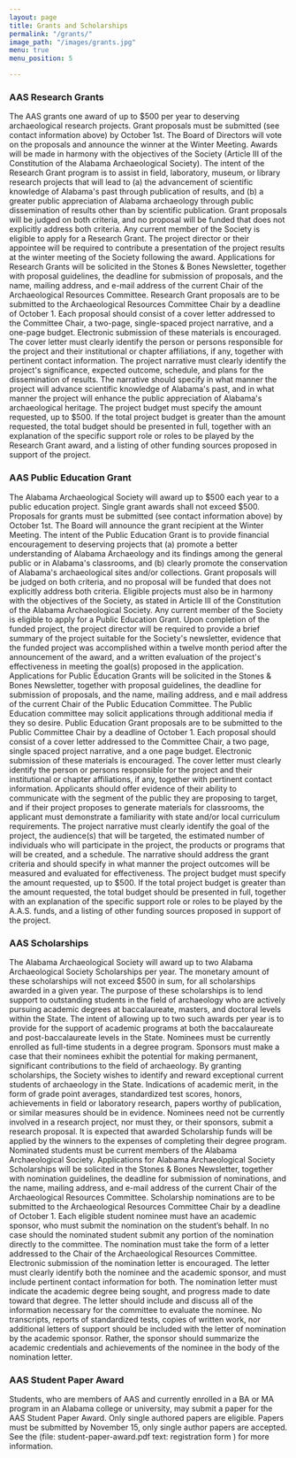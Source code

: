 ```yaml
---
layout: page
title: Grants and Scholarships
permalink: "/grants/"
image_path: "/images/grants.jpg"
menu: true
menu_position: 5

---
```

### AAS Research Grants

The AAS grants one award of up to $500 per year to deserving archaeological research projects. Grant proposals must be submitted (see contact information above) by October 1st. The Board of Directors will vote on the proposals and announce the winner at the Winter Meeting. Awards will be made in harmony with the objectives of the Society (Article III of the Constitution of the Alabama Archaeological Society). The intent of the Research Grant program is to assist in field, laboratory, museum, or library research projects that will lead to (a) the advancement of scientific knowledge of Alabama's past through publication of results, and (b) a greater public appreciation of Alabama archaeology through public dissemination of results other than by scientific publication. Grant proposals will be judged on both criteria, and no proposal will be funded that does not explicitly address both criteria. Any current member of the Society is eligible to apply for a Research Grant. The project director or their appointee will be required to contribute a presentation of the project results at the winter meeting of the Society following the award. Applications for Research Grants will be solicited in the Stones & Bones Newsletter, together with proposal guidelines, the deadline for submission of proposals, and the name, mailing address, and e-mail address of the current Chair of the Archaeological Resources Committee. Research Grant proposals are to be submitted to the Archaeological Resources Committee Chair by a deadline of October 1. Each proposal should consist of a cover letter addressed to the Committee Chair, a two-page, single-spaced project narrative, and a one-page budget. Electronic submission of these materials is encouraged. The cover letter must clearly identify the person or persons responsible for the project and their institutional or chapter affiliations, if any, together with pertinent contact information. The project narrative must clearly identify the project's significance, expected outcome, schedule, and plans for the dissemination of results. The narrative should specify in what manner the project will advance scientific knowledge of Alabama's past, and in what manner the project will enhance the public appreciation of Alabama's archaeological heritage. The project budget must specify the amount requested, up to $500. If the total project budget is greater than the amount requested, the total budget should be presented in full, together with an explanation of the specific support role or roles to be played by the Research Grant award, and a listing of other funding sources proposed in support of the project.

### AAS Public Education Grant

The Alabama Archaeological Society will award up to $500 each year to a public education project. Single grant awards shall not exceed $500. Proposals for grants must be submitted (see contact information above) by October 1st. The Board will announce the grant recipient at the Winter Meeting. The intent of the Public Education Grant is to provide financial encouragement to deserving projects that (a) promote a better understanding of Alabama Archaeology and its findings among the general public or in Alabama's classrooms, and (b) clearly promote the conservation of Alabama's archaeological sites and/or collections. Grant proposals will be judged on both criteria, and no proposal will be funded that does not explicitly address both criteria. Eligible projects must also be in harmony with the objectives of the Society, as stated in Article III of the Constitution of the Alabama Archaeological Society. Any current member of the Society is eligible to apply for a Public Education Grant. Upon completion of the funded project, the project director will be required to provide a brief summary of the project suitable for the Society's newsletter, evidence that the funded project was accomplished within a twelve month period after the announcement of the award, and a written evaluation of the project's effectiveness in meeting the goal(s) proposed in the application. Applications for Public Education Grants will be solicited in the Stones & Bones Newsletter, together with proposal guidelines, the deadline for submission of proposals, and the name, mailing address, and e mail address of the current Chair of the Public Education Committee. The Public Education committee may solicit applications through additional media if they so desire. Public Education Grant proposals are to be submitted to the Public Committee Chair by a deadline of October 1. Each proposal should consist of a cover letter addressed to the Committee Chair, a two page, single spaced project narrative, and a one page budget. Electronic submission of these materials is encouraged. The cover letter must clearly identify the person or persons responsible for the project and their institutional or chapter affiliations, if any, together with pertinent contact information. Applicants should offer evidence of their ability to communicate with the segment of the public they are proposing to target, and if their project proposes to generate materials for classrooms, the applicant must demonstrate a familiarity with state and/or local curriculum requirements. The project narrative must clearly identify the goal of the project, the audience(s) that will be targeted, the estimated number of individuals who will participate in the project, the products or programs that will be created, and a schedule. The narrative should address the grant criteria and should specify in what manner the project outcomes will be measured and evaluated for effectiveness. The project budget must specify the amount requested, up to $500. If the total project budget is greater than the amount requested, the total budget should be presented in full, together with an explanation of the specific support role or roles to be played by the A.A.S. funds, and a listing of other funding sources proposed in support of the project.

### AAS Scholarships

The Alabama Archaeological Society will award up to two Alabama Archaeological Society Scholarships per year. The monetary amount of these scholarships will not exceed $500 in sum, for all scholarships awarded in a given year. The purpose of these scholarships is to lend support to outstanding students in the field of archaeology who are actively pursuing academic degrees at baccalaureate, masters, and doctoral levels within the State. The intent of allowing up to two such awards per year is to provide for the support of academic programs at both the baccalaureate and post-baccalaureate levels in the State. Nominees must be currently enrolled as full-time students in a degree program. Sponsors must make a case that their nominees exhibit the potential for making permanent, significant contributions to the field of archaeology. By granting scholarships, the Society wishes to identify and reward exceptional current students of archaeology in the State. Indications of academic merit, in the form of grade point averages, standardized test scores, honors, achievements in field or laboratory research, papers worthy of publication, or similar measures should be in evidence. Nominees need not be currently involved in a research project, nor must they, or their sponsors, submit a research proposal. It is expected that awarded Scholarship funds will be applied by the winners to the expenses of completing their degree program. Nominated students must be current members of the Alabama Archaeological Society. Applications for Alabama Archaeological Society Scholarships will be solicited in the Stones & Bones Newsletter, together with nomination guidelines, the deadline for submission of nominations, and the name, mailing address, and e-mail address of the current Chair of the Archaeological Resources Committee. Scholarship nominations are to be submitted to the Archaeological Resources Committee Chair by a deadline of October 1. Each eligible student nominee must have an academic sponsor, who must submit the nomination on the student’s behalf. In no case should the nominated student submit any portion of the nomination directly to the committee. The nomination must take the form of a letter addressed to the Chair of the Archaeological Resources Committee. Electronic submission of the nomination letter is encouraged. The letter must clearly identify both the nominee and the academic sponsor, and must include pertinent contact information for both. The nomination letter must indicate the academic degree being sought, and progress made to date toward that degree. The letter should include and discuss all of the information necessary for the committee to evaluate the nominee. No transcripts, reports of standardized tests, copies of written work, nor additional letters of support should be included with the letter of nomination by the academic sponsor. Rather, the sponsor should summarize the academic credentials and achievements of the nominee in the body of the nomination letter.

### AAS Student Paper Award

Students, who are members of AAS and currently enrolled in a BA or MA program in an Alabama college or university, may submit a paper for the AAS Student Paper Award. Only single authored papers are eligible. Papers must be submitted by November 15, only single author papers are accepted. See the (file: student-paper-award.pdf text: registration form ) for more information.